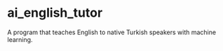 # ai_english_tutor
A program that teaches English to native Turkish speakers with machine learning.
